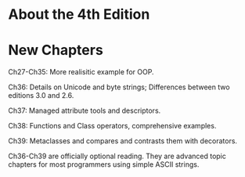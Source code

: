  # About the 4th Edition
 # New Chapters 
 Ch27-Ch35: More realisitic example for OOP.

 Ch36: Details on Unicode and byte strings; Differences between two editions 3.0 and 2.6.
 
 Ch37: Managed attribute tools and descriptors.
 
 Ch38: Functions and Class operators, comprehensive examples.
 
 Ch39: Metaclasses and compares and contrasts them with decorators.
 
 Ch36-Ch39 are officially optional reading. They are advanced topic chapters for most programmers using simple ASCII strings.
 
 
 
